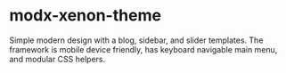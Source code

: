 # modx-xenon-theme
Simple modern design with a blog, sidebar, and slider templates. The framework is mobile device friendly, has keyboard navigable main menu, and modular CSS helpers.
